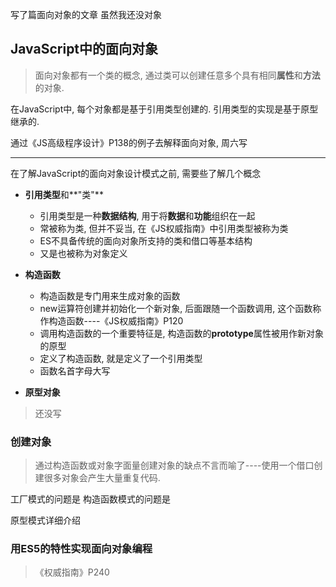 <link rel="stylesheet" href="http://yandex.st/highlightjs/6.1/styles/default.min.css">
<script src="http://yandex.st/highlightjs/6.1/highlight.min.js"></script>
<script>
    hljs.tabReplace = '    ';
    hljs.initHighlightingOnLoad();
</script>

写了篇面向对象的文章 虽然我还没对象

## JavaScript中的面向对象

> 面向对象都有一个类的概念, 通过类可以创建任意多个具有相同**属性**和**方法**的对象.

在JavaScript中, 每个对象都是基于引用类型创建的. 引用类型的实现是基于原型继承的.




通过《JS高级程序设计》P138的例子去解释面向对象, 周六写

---

在了解JavaScript的面向对象设计模式之前, 需要些了解几个概念


- **引用类型**和**"类"**
	- 引用类型是一种**数据结构**, 用于将**数据**和**功能**组织在一起
	- 常被称为类, 但并不妥当, 在《JS权威指南》中引用类型被称为类 
	- ES不具备传统的面向对象所支持的类和借口等基本结构
	- 又是也被称为对象定义
	
- **构造函数**
	- 构造函数是专门用来生成对象的函数
	- new运算符创建并初始化一个新对象, 后面跟随一个函数调用, 这个函数称作构造函数----《JS权威指南》P120
	- 调用构造函数的一个重要特征是, 构造函数的**prototype**属性被用作新对象的原型
	- 定义了构造函数, 就是定义了一个引用类型
	- 函数名首字母大写
	
- **原型对象**
> 还没写


### 创建对象

> 通过构造函数或对象字面量创建对象的缺点不言而喻了----使用一个借口创建很多对象会产生大量重复代码. 

工厂模式的问题是
构造函数模式的问题是

原型模式详细介绍


### 用ES5的特性实现面向对象编程
> 《权威指南》P240